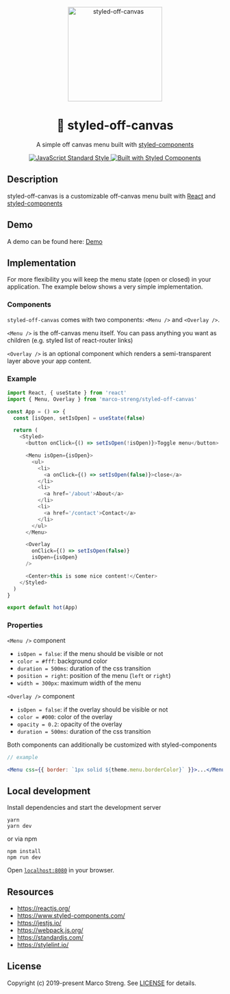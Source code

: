 <p align="center">
  <img src="https://raw.githubusercontent.com/marco-streng/styled-off-canvas/master/logo.png" width="220" alt="styled-off-canvas">
</p>

<h1 align="center">
   💅 styled-off-canvas
</h1>

<p align="center">
  A simple off canvas menu built with <a href="https://www.styled-components.com/" target="_blank">styled-components</a>
</p>

<p align="center">
  <a href="https://standardjs.com">
    <img alt="JavaScript Standard Style" src="https://img.shields.io/badge/code_style-standard-brightgreen.svg">
  </a>
  <a href="https://www.styled-components.com/">
    <img alt="Built with Styled Components" src="https://img.shields.io/badge/built%20with-styled%20components-db7093.svg">
  </a>
</p>

## Description

styled-off-canvas is a customizable off-canvas menu built with [React](https://reactjs.org/) and [styled-components](https://www.styled-components.com/)

## Demo

A demo can be found here: <a href="http://marcostreng.com/styled-off-canvas">Demo</a>


## Implementation

For more flexibility you will keep the menu state (open or closed) in your application. The example below shows a very simple implementation.

### Components

`styled-off-canvas` comes with two components: `<Menu />` and `<Overlay />`.

`<Menu />` is the off-canvas menu itself. You can pass anything you want as children (e.g. styled list of react-router links)

`<Overlay />` is an optional component which renders a semi-transparent layer above your app content.

### Example

```javascript
import React, { useState } from 'react'
import { Menu, Overlay } from 'marco-streng/styled-off-canvas'

const App = () => {
  const [isOpen, setIsOpen] = useState(false)

  return (
    <Styled>
      <button onClick={() => setIsOpen(!isOpen)}>Toggle menu</button>

      <Menu isOpen={isOpen}>
        <ul>
          <li>
            <a onClick={() => setIsOpen(false)}>close</a>
          </li>
          <li>
            <a href='/about'>About</a>
          </li>
          <li>
            <a href='/contact'>Contact</a>
          </li>
        </ul>
      </Menu>

      <Overlay
        onClick={() => setIsOpen(false)}
        isOpen={isOpen}
      />

      <Center>this is some nice content!</Center>
    </Styled>
  )
}

export default hot(App)
```

### Properties

`<Menu />` component

* `isOpen = false`: if the menu should be visible or not
* `color = #fff`: background color
* `duration = 500ms`: duration of the css transition
* `position = right`: position of the menu (`left` or `right`)
* `width = 300px`: maximum width of the menu

`<Overlay />` component

* `isOpen = false`: if the overlay should be visible or not
* `color = #000`: color of the overlay
* `opacity = 0.2`: opacity of the overlay
* `duration = 500ms`: duration of the css transition

Both components can additionally be customized with styled-components

```jsx
// example

<Menu css={{ border: `1px solid ${theme.menu.borderColor}` }}>...</Menu>
```

## Local development

Install dependencies and start the development server

```
yarn
yarn dev
```

or via npm

```
npm install
npm run dev
```

Open [`localhost:8080`](http://localhost:8080) in your browser.

## Resources

* https://reactjs.org/
* https://www.styled-components.com/
* https://jestjs.io/
* https://webpack.js.org/
* https://standardjs.com/
* https://stylelint.io/

## License

Copyright (c) 2019-present Marco Streng. See [LICENSE](./LICENSE.md) for details.
